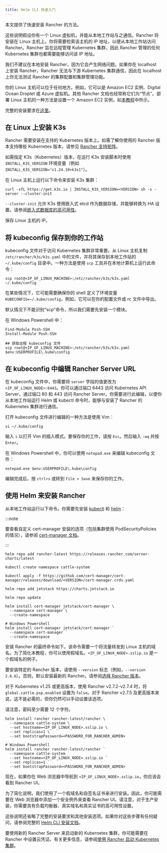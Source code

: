```yaml
---
title: Helm CLI 快速入门
---
```


本文提供了快速安装 Rancher 的方法。

这些说明假设你有一个 Linux 虚拟机，并能从本地工作站与之通信。Rancher 将安装在 Linux 主机上。你将需要检索该主机的 IP 地址，以便从本地工作站访问 Rancher。Rancher 旨在远程管理 Kubernetes 集群，因此 Rancher 管理的任何 Kubernetes 集群也都需要能够访问该 IP 地址。

我们不建议在本地安装 Rancher，因为它会产生网络问题。如果你在 localhost 上安装 Rancher，Rancher 无法与下游 Kubernetes 集群通信，因此在 localhost 上你无法测试 Rancher 的集群配置和集群管理功能。

你的 Linux 主机可以位于任何地方。例如，它可以是 Amazon EC2 实例、Digital Ocean Droplet 或 Azure 虚拟机。其他 Rancher 文档也经常称它们为“节点”。部署 Linux 主机的一种方法是设置一个 Amazon EC2 实例，如[本教程](../../../how-to-guides/new-user-guides/infrastructure-setup/nodes-in-amazon-ec2.md)中所示。

完整的安装要求在[这里](../../../pages-for-subheaders/installation-requirements.md)。

## 在 Linux 上安装 K3s

Rancher 需要安装在支持的 Kubernetes 版本上。如需了解你使用的 Rancher 版本支持哪些 Kubernetes 版本，请参见 [Rancher 支持矩阵](https://www.suse.com/suse-rancher/support-matrix/all-supported-versions/)。

如需指定 K3s（Kubernetes）版本，在运行 K3s 安装脚本时使用 `INSTALL_K3S_VERSION` 环境变量（例如 `INSTALL_K3S_VERSION="v1.24.10+k3s1"`）。

在 Linux 主机上运行以下命令来安装 K3s 集群：

```
curl -sfL https://get.k3s.io | INSTALL_K3S_VERSION=<VERSION> sh -s - server --cluster-init
```

`--cluster-init` 允许 K3s 使用嵌入式 etcd 作为数据存储，并能够转换为 HA 设置。请参阅[嵌入式数据库的高可用性](https://rancher.com/docs/k3s/latest/en/installation/ha-embedded/)。

保存 Linux 主机的 IP。

## 将 kubeconfig 保存到你的工作站

kubeconfig 文件对于访问 Kubernetes 集群非常重要。从 Linux 主机复制 `/etc/rancher/k3s/k3s.yaml` 中的文件，并将其保存到本地工作站的 `~/.kube/config` 目录中。一种方法是使用 `scp` 工具并在本地计算机上运行此命令：

<Tabs>
<TabItem value="Mac 和 Linux">

```
scp root@<IP_OF_LINUX_MACHINE>:/etc/rancher/k3s/k3s.yaml ~/.kube/config
```

在某些情况下，它可能需要确保你的 shell 定义了环境变量 `KUBECONFIG=~/.kube/config`，例如，它可以在你的配置文件或 rc 文件中导出。

</TabItem>
<TabItem value="Windows">

默认情况下不能识别“scp”命令，所以我们需要先安装一个模块。

在 Windows Powershell 中：

```
Find-Module Posh-SSH
Install-Module Posh-SSH

## 获取远程 kubeconfig 文件
scp root@<IP_OF_LINUX_MACHINE>:/etc/rancher/k3s/k3s.yaml $env:USERPROFILE\.kube\config
```

</TabItem>
</Tabs>

## 在 kubeconfig 中编辑 Rancher Server URL

在 kubeconfig 文件中，你需要将 `server` 字段的值更改为 `<IP_OF_LINUX_NODE>:6443`。你可以通过端口 6443 访问 Kubernetes API Server，通过端口 80 和 443 访问 Rancher Server。你需要进行此编辑，以便你从本地工作站运行 Helm 或 kubectl 命令时，能够与安装了 Rancher 的 Kubernetes 集群进行通信。

<Tabs>
<TabItem value="Mac 和 Linux">

打开 kubeconfig 文件进行编辑的一种方法是使用 Vim：

```
vi ~/.kube/config
```

输入 `i` 以打开 Vim 的插入模式。要保存你的工作，请按 `Esc`。然后输入 `:wq` 并按 `Enter`。


</TabItem>
<TabItem value="Windows">

在 Windows Powershell 中，你可以使用 `notepad.exe` 来编辑 kubeconfig 文件：

```
notepad.exe $env:USERPROFILE\.kube\config
```

编辑完成后，按 `ctrl+s` 或转到 `File > Save` 来保存你的工作。

</TabItem>
</Tabs>

## 使用 Helm 来安装 Rancher

从本地工作站运行以下命令。你需要先安装 [kubectl](https://kubernetes.io/docs/tasks/tools/#kubectl) 和 [helm](https://helm.sh/docs/intro/install/)：

:::note

要查看自定义 cert-manager 安装的选项（包括集群使用 PodSecurityPolicies 的情况），请参阅 [cert-manager 文档](https://artifacthub.io/packages/helm/cert-manager/cert-manager#configuration)。

:::

```
helm repo add rancher-latest https://releases.rancher.com/server-charts/latest

kubectl create namespace cattle-system

kubectl apply -f https://github.com/cert-manager/cert-manager/releases/download/<VERSION>/cert-manager.crds.yaml

helm repo add jetstack https://charts.jetstack.io

helm repo update

helm install cert-manager jetstack/cert-manager \
  --namespace cert-manager \
  --create-namespace

# Windows Powershell
helm install cert-manager jetstack/cert-manager `
  --namespace cert-manager `
  --create-namespace
```

安装 Rancher 的最终命令如下。该命令需要一个将流量转发到 Linux 主机的域名。为了简化本教程，你可以使用假域名。`<IP_OF_LINUX_NODE>.sslip.io` 是一个假域名的例子。

要安装特定的 Rancher 版本，请使用 `--version` 标志（例如，`--version 2.6.6`）。否则，默认安装最新的 Rancher。请参阅[选择 Rancher 版本](../../installation-and-upgrade/resources/choose-a-rancher-version.md)。

对于 Kubernetes v1.25 或更高版本，使用 Rancher v2.7.2-v2.7.4 时，将 `global.cattle.psp.enabled` 设置为 `false`。对于 Rancher v2.7.5 及更高版本来说，这不是必需的，但你仍然可以手动设置该选项。

请注意，密码至少需要 12 个字符。

```
helm install rancher rancher-latest/rancher \
  --namespace cattle-system \
  --set hostname=<IP_OF_LINUX_NODE>.sslip.io \
  --set replicas=1 \
  --set bootstrapPassword=<PASSWORD_FOR_RANCHER_ADMIN>

# Windows Powershell
helm install rancher rancher-latest/rancher `
  --namespace cattle-system `
  --set hostname=<IP_OF_LINUX_NODE>.sslip.io `
  --set replicas=1 `
  --set bootstrapPassword=<PASSWORD_FOR_RANCHER_ADMIN>
```

现在，如果你在 Web 浏览器中导航到 `<IP_OF_LINUX_NODE>.sslip.io`，你应该会看到 Rancher UI。

为了简化说明，我们使用了一个假域名和自签名证书来进行安装。因此，你可能需要在 Web 浏览器中添加一个安全例外来查看 Rancher UI。请注意，对于生产安装，你需要具有负载均衡器、真实域名和真实证书的高可用性设置。

这些说明还省略了完整的安装要求和其他安装选项。如果你对这些步骤有任何疑问，请参阅完整的 [Helm CLI 安装文档](../../../pages-for-subheaders/install-upgrade-on-a-kubernetes-cluster.md)。

要使用新的 Rancher Server 来启动新的 Kubernetes 集群，你可能需要在 Rancher 中设置云凭证。有关更多信息，请参阅[使用 Rancher 启动 Kubernetes 集群](../../../pages-for-subheaders/launch-kubernetes-with-rancher.md)。
